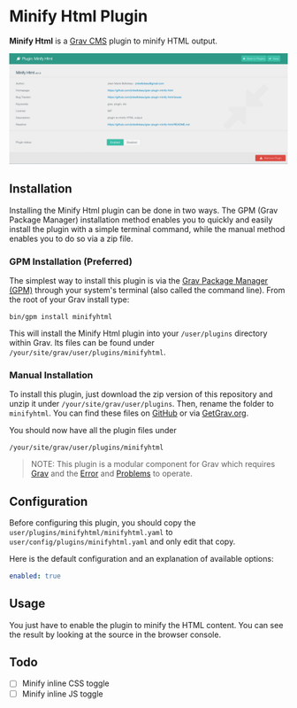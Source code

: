 # Minify Html Plugin

**Minify Html** is a [Grav CMS](http://github.com/getgrav/grav) plugin to minify HTML output.

![](assets/minifyhtml.jpg)

## Installation

Installing the Minify Html plugin can be done in two ways. The GPM (Grav Package Manager) installation method enables you to quickly and easily install the plugin with a simple terminal command, while the manual method enables you to do so via a zip file.

### GPM Installation (Preferred)

The simplest way to install this plugin is via the [Grav Package Manager (GPM)](http://learn.getgrav.org/advanced/grav-gpm) through your system's terminal (also called the command line).  From the root of your Grav install type:

    bin/gpm install minifyhtml

This will install the Minify Html plugin into your `/user/plugins` directory within Grav. Its files can be found under `/your/site/grav/user/plugins/minifyhtml`.

### Manual Installation

To install this plugin, just download the zip version of this repository and unzip it under `/your/site/grav/user/plugins`. Then, rename the folder to `minifyhtml`. You can find these files on [GitHub](https://github.com/jimblue/grav-plugin-minify-html) or via [GetGrav.org](http://getgrav.org/downloads/plugins#extras).

You should now have all the plugin files under

    /your/site/grav/user/plugins/minifyhtml

> NOTE: This plugin is a modular component for Grav which requires [Grav](http://github.com/getgrav/grav) and the [Error](https://github.com/getgrav/grav-plugin-error) and [Problems](https://github.com/getgrav/grav-plugin-problems) to operate.

## Configuration

Before configuring this plugin, you should copy the `user/plugins/minifyhtml/minifyhtml.yaml` to `user/config/plugins/minifyhtml.yaml` and only edit that copy.

Here is the default configuration and an explanation of available options:

```yaml
enabled: true
```

## Usage

You just have to enable the plugin to minify the HTML content.
You can see the result by looking at the source in the browser console.

## Todo

* [ ] Minify inline CSS toggle
* [ ] Minify inline JS toggle